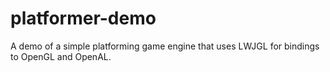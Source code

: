 # platformer-demo

A demo of a simple platforming game engine that uses LWJGL for bindings to OpenGL and OpenAL.
